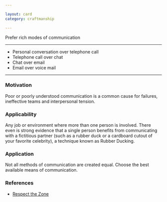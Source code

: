 ```yaml
---

layout: card
category: craftmanship

---
```


Prefer rich modes of communication

---

* Personal conversation over telephone call
* Telephone call over chat
* Chat over email
* Email over voice mail

---

### Motivation

Poor or poorly understood communication is a common cause for failures, ineffective teams and interpersonal tension.

### Applicability

Any job or environment where more than one person is involved. There even is strong evidence that a single person benefits from communicating with a fictitious partner (such as a rubber duck or a cardboard cutout of your favorite celebrity), a technique known as Rubber Ducking.

### Application

Not all methods of communication are created equal. Choose the best available means of communication.

### References

* [Respect the Zone](respect-the-zone)

